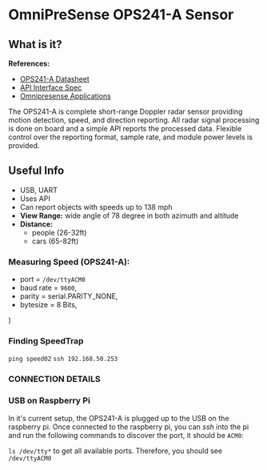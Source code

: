 # OmniPreSense OPS241-A Sensor
## What is it?
**References:**
- [OPS241-A Datasheet](https://zwavel.com/heesbeen/OPS241A_datasheet.pdf)
- [API Interface Spec](https://omnipresense.com/wp-content/uploads/2025/05/AN-010-AA_API_Interface.pdf)
- [Omnipresense Applications](https://omnipresense.com/applications/)

 
The OPS241-A is complete short-range Doppler radar sensor providing motion detection, 
speed, and direction reporting. All radar signal processing is done on board and a simple API 
reports the processed data. Flexible control over the reporting format, sample rate, and module power levels is provided.

## Useful Info
- USB, UART
- Uses API
- Can report objects with speeds up to 138 mph
- <b>View Range:</b> wide angle of 78 degree in both azimuth and altitude
- <b>Distance:</b>
  - people (26-32ft)
  - cars (65-82ft)

### Measuring Speed (OPS241-A):
- port = ```/dev/ttyACM0```
- baud rate = ```9600```,
- parity = serial.PARITY_NONE,
- bytesize = 8 Bits,

)


### Finding SpeedTrap
```ping speed02```
```ssh 192.168.50.253```


### CONNECTION DETAILS
### USB on Raspberry Pi
In it's current setup, the OPS241-A is plugged up to the USB on the raspberry pi. Once connected to the raspberry pi,
you can <em>ssh</em> into the pi and run the following commands to discover the port, it should be ```ACM0```:

```ls /dev/tty*``` to get all available ports. Therefore, you should see ```/dev/ttyACM0```











